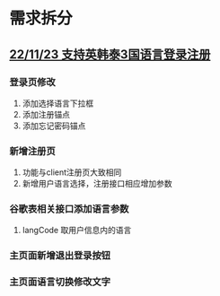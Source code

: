 # 需求拆分

## [22/11/23 支持英韩泰3国语言登录注册](https://devops.aliyun.com/projex/project/221441d8bff64eda1bf499a01d/sprint/2b4d01d82a4475b12df98c0e49#activeTab=Workitem&viewIdentifier=e23185c964cbf9606c3dca943a&openWorkitemIdentifier=1c15c39372c7f9d6bc96daf55c)

### 登录页修改
1. 添加选择语言下拉框  
2. 添加注册锚点  
3. 添加忘记密码锚点  

### 新增注册页  
1. 功能与client注册页大致相同  
2. 新增用户语言选择，注册接口相应增加参数  

### 谷歌表相关接口添加语言参数  
1. langCode 取用户信息内的语言  

### 主页面新增退出登录按钮
   
### 主页面语言切换修改文字
